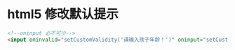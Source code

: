 # html5 修改默认提示
```html
<!--oninput 必不可少-->
<input oninvalid="setCustomValidity('请输入孩子年龄！')" oninput="setCustomValidity('')" placeholder="孩子年龄:" type="text" required/>
```
